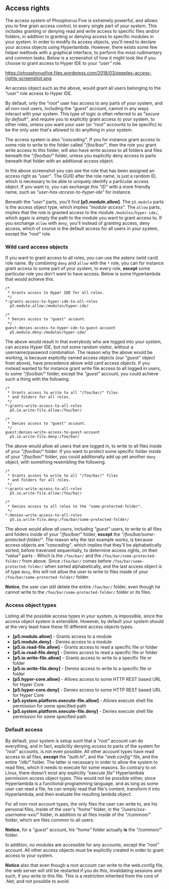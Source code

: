 ## Access rights

The access system of Phosphorus Five is extremely powerful, and allows you to fine grain access
control, to every single part of your system. This includes granting or denying read and write access
to specific files and/or folders, in addition to granting or denying access to specific modules in your
system. In order to modify its access objects, you'll need to declare your access  objects using Hyperlambda.
However, there exists some few helper methods with a graphical interface, to perform the most rudimentary
and common tasks. Below is a screenshot of how it might look like if you choose to grant access to Hyper
IDE to your _"user"_ role.

https://phosphorusfive.files.wordpress.com/2018/03/peeples-access-rights-screenshot.png

An access object such as the above, would grant all users belonging to the _"user"_ role access to Hyper IDE.

By default, only the _"root"_ user has access to any parts of your system, and all non-root users,
including the _"guest"_ account, cannot in any ways interact with your system. This type of logic is
often referred to as _"secure by default"_, and require you to explicitly grant access to your system,
to other roles, unless you want your user (or _"root"_ accounts to be specific) to be the only user
that's allowed to do anything in your system.

The access system is also _"cascading"_. If you for instance grant access to some role to write to the
folder called _"/foo/bar/"_, then the role you grant write access to this folder, will also have write
access to all folders and files beneath the _"/foo/bar/"_ folder, unless you explicitly deny access to
parts beneath that folder with an additional access object.

In the above screenshot you can see the role that has been assigned an access right as _"user"_. The
GUID after the role name, is just a random ID, which is necessary to be able to uniquely identify
a particular access object. If you want to, you can exchange this _"ID"_ with a more friendly name,
such as _"user-has-access-to-hyper-ide"_ for instance.

Beneath the _"user"_ parts, you'll find **[p5.module.allow]**. The `p5.module` parts is the access
object type, which implies _"module access"_. The `allow` parts, implies that the role is granted
access to the module `/modules/hyper-ide/`, which again is simply the path to the module you want to
grant access to. If you exchange `allow` with `deny`, you'll instead of granting access, deny access,
which of course is the default access for all users in your system, except the _"root"_ role.

### Wild card access objects

If you want to grant access to all roles, you can use the asterix (wild card) role name. By combining
`deny` and `allow` with the `*` role, you can for instance grant access to some part of your system,
to every role, __except__ some particular role you don't want to have access. Below is some Hyperlambda
that would achieve this.

```hyperlambda
/*
 * Grants access to Hyper IDE for all roles.
 */
*:grants-access-to-hyper-ide-to-all-roles
  p5.module.allow:/modules/hyper-ide/

/*
 * Denies access to "guest" account.
 */
guest:denies-access-to-hyper-ide-to-guest-account
  p5.module.deny:/modules/hyper-ide/
```

The above would result in that everybody who are logged into your system, can access Hyper IDE, but
not some random visitor, without a username/password combination. The reason why the above would
be working, is because explicitly named access objects (our _"guest"_ object from above), have precedence
above wild card access objects. If you instead wanted to for instance grant write file access to all logged
in users, to some _"/foo/bar/"_ folder, except the _"guest"_ account, you could achieve such a thing with
the following.

```hyperlambda
/*
 * Grants access to write to all "/foo/bar/" files
 * and folders for all roles.
 */
*:grants-write-access-to-all-roles
  p5.io.write-file.allow:/foo/bar/

/*
 * Denies access to "guest" account.
 */
guest:denies-write-access-to-guest-account
  p5.io.write-file.deny:/foo/bar/
```

The above would allow all users that are logged in, to write to all files inside of your _"/foo/bar/"_ folder.
If you want to protect some specific folder inside of your _"/foo/bar/"_ folder, you could additionally
add up yet another `deny` object, with something resembling the following.

```hyperlambda
/*
 * Grants access to write to all "/foo/bar/" files
 * and folders for all roles.
 */
*:grants-write-access-to-all-roles
  p5.io.write-file.allow:/foo/bar/

/*
 * Denies access to all roles to the "some-protected-folder".
 */
*:denies-write-access-to-all-roles
  p5.io.write-file.deny:/foo/bar/some-protected-folder/
```

The above would allow _all users_, including _"guest"_ users, to write to all files and folders inside of
your _"/foo/bar/"_ folder, **except** the _"/foo/bar/some-protected-folder/"_. The reason why the last
example works, is because access objects are _"cascading"_, which implies that they'll be alphabetically
sorted, before traversed sequentially, to determine access rights, on their _"value"_ parts - Which is
the `/foo/bar/` and the `/foo/bar/some-protected-folder/` from above. Since `/foo/bar/` comes before
`/foo/bar/some-protected-folder/` when sorted alphabetically, and the last access object is of type `deny`,
this will not allow the user to write to files inside of your `/foo/bar/some-protected-folder/` folder.

**Notice**, the user can still delete the entire `/foo/bar/` folder, even though he cannot write to
the `/foo/bar/some-protected-folder/` folder or its files.

### Access object types

Listing all the possible access types in your system, is impossible, since the access object
system is extendible. However, by default your system should at the very least have these 10 different
access objects types.

* __[p5.module.allow]__ - Grants access to a module
* __[p5.module.deny]__ - Denies access to a module
* __[p5.io.read-file.allow]__ - Grants access to read a specific file or folder
* __[p5.io.read-file.deny]__ - Denies access to read a specific file or folder
* __[p5.io.write-file.allow]__ - Grants access to write to a specific file or folder
* __[p5.io.write-file.deny]__ - Denies access to write to a specific file or folder
* __[p5.hyper-core.allow]__ - Allows access to some HTTP REST based URL for Hyper Core
* __[p5.hyper-core.deny]__ - Denies access to some HTTP REST based URL for Hyper Core
* __[p5.system.platform.execute-file.allow]__ - Allows execute shell file permission for some specified path
* __[p5.system.platform.execute-file.deny]__ - Denies execute shell file permission for some specified path

### Default access

By default, your system is setup such that a _"root"_ account can do everything, and in fact, explicitly
denying access to parts of the system for _"root"_ accounts, is not even possible. All other account
types have read access to all files, **except** the _"auth.hl"_, and the _"web.config"_ file, and the
entire _"/db/"_ folder. The latter is necessary in order to allow the system to read files, which it
needs to execute for some reasons. So contrary to on Linux, there doesn't exist any explicitly
_"execute file"_ Hyperlambda permission access object types. This would not be possible either,
since Hyperlambda is a functional programming language, and as long as some user can read a file,
he can simply read that file's content, transform it into Hyperlambda, and then evaluate the resulting
lambda object.

For all non-root account types, the only files the user can write to, are his personal files, inside
of the user's _"home"_ folder, in the _"/users/xxx-username-xxx/"_ folder, in addition to all files
inside of the _"/common/"_ folder, which are files common to all users.

**Notice**, for a _"guest"_ account, his _"home"_ folder actually **is** the _"/common/"_ folder.

In addition, no modules are accessible for any accounts, except the _"root"_ account.
All other access objects must be explicitly created in order to grant access to your system.

**Notice** also that even though a root account can write to the web.config file, the web server will
still be restarted if you do this, invalidating sessions and such, if you write to this file. This
is a restriction inherited from the core of .Net, and not possible to avoid.
